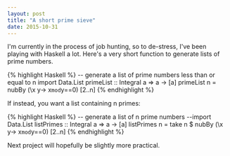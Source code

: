 ```yaml
---
layout: post
title: "A short prime sieve"
date: 2015-10-31
---
```


I'm currently in the process of job hunting, so to de-stress, I've been playing with Haskell a lot. Here's a very short function to generate lists of prime numbers.

{% highlight Haskell %}
-- generate a list of prime numbers less than or equal to n
import Data.List
primeList :: Integral a => a -> [a]
primeList n = nubBy (\x y-> x`mod`y==0) [2..n]
{% endhighlight %}

If instead, you want a list containing n primes:

{% highlight Haskell %}
-- generate a list of n prime numbers
--import Data.List
listPrimes :: Integral a => a -> [a]
listPrimes n = take n $ nubBy (\x y-> x`mod`y==0) [2..n]
{% endhighlight %}

Next project will hopefully be slightly more practical.